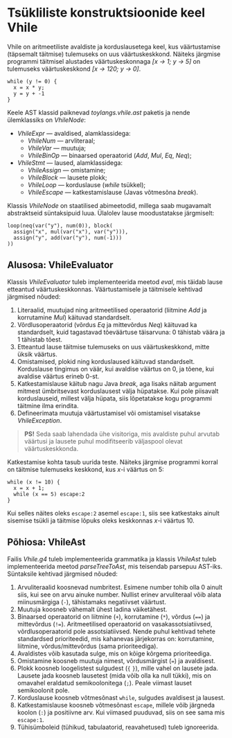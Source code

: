 # Tsükliliste konstruktsioonide keel Vhile

Vhile on aritmeetiliste avaldiste ja korduslausetega keel, kus väärtustamise (täpsemalt täitmise) tulemuseks on uus väärtuskeskkond. Näiteks järgmise programmi täitmisel alustades väärtuskeskonnaga *[x → 1; y → 5]* on tulemuseks väärtuskeskkond *[x → 120; y → 0]*.

```
while (y != 0) { 
  x = x * y;
  y = y + -1
}
```

Keele AST klassid paiknevad *toylangs.vhile.ast* paketis ja nende ülemklassiks on *VhileNode*:

-   *VhileExpr* — avaldised, alamklassidega:
    -   *VhileNum* — arvliteraal;
    -   *VhileVar* — muutuja;
    -   *VhileBinOp* — binaarsed operaatorid (*Add*, *Mul*, *Eq*, *Neq*);
-   *VhileStmt* — laused, alamklassidega:
    -   *VhileAssign* — omistamine;
    -   *VhileBlock* — lausete plokk;
    -   *VhileLoop* — korduslause (*while* tsükkel);
    -   *VhileEscape* — katkestamislause (Javas võtmesõna *break*).

Klassis *VhileNode* on staatilised abimeetodid, millega saab mugavamalt abstraktseid süntaksipuid luua.
Ülalolev lause moodustatakse järgmiselt:

```
loop(neq(var("y"), num(0)), block(
  assign("x", mul(var("x"), var("y"))), 
  assign("y", add(var("y"), num(-1)))
))
```

## Alusosa: VhileEvaluator

Klassis *VhileEvaluator* tuleb implementeerida meetod *eval*, mis täidab lause etteantud väärtuskeskkonnas. 
Väärtustamisele ja täitmisele kehtivad järgmised nõuded:

1.  Literaalid, muutujad ning aritmeetilised operaatorid (liitmine *Add* ja korrutamine *Mul*) käituvad standardselt.
2.  Võrdlusoperaatorid (võrdus *Eq* ja mittevõrdus *Neq*) käituvad ka standardselt, kuid tagastavad tõeväärtuse täisarvuna: 0 tähistab väära ja 1 tähistab tõest.
3.  Etteantud lause täitmise tulemuseks on uus väärtuskeskkond, mitte üksik väärtus.
4.  Omistamised, plokid ning korduslaused käituvad standardselt. Korduslause tingimus on väär, kui avaldise väärtus on 0, ja tõene, kui avaldise väärtus erineb 0-st.
5.  Katkestamislause käitub nagu Java *break*, aga lisaks näitab argument mitmest ümbritsevast korduslausest välja hüpatakse. Kui pole piisavalt korduslauseid, millest välja hüpata, siis lõpetatakse kogu programmi täitmine ilma erindita.
6.  Defineerimata muutuja väärtustamisel või omistamisel visatakse *VhileException*.

> **PS!** Seda saab lahendada ühe visitoriga, mis avaldiste puhul arvutab väärtusi ja lausete puhul modifitseerib väljaspool olevat väärtuskeskkonda.

Katkestamise kohta tasub uurida teste. Näiteks järgmise programmi korral on täitmise tulemuseks keskkond, kus *x*-i väärtus on 5:

```
while (x != 10) {
  x = x + 1; 
  while (x == 5) escape:2
}
```

Kui selles näites oleks `escape:2` asemel `escape:1`, siis see katkestaks ainult sisemise tsükli ja täitmise lõpuks oleks keskkonnas *x*-i väärtus 10.

## Põhiosa: VhileAst

Failis *Vhile.g4* tuleb implementeerida grammatika ja klassis *VhileAst* tuleb implementeerida meetod *parseTreeToAst*, mis teisendab parsepuu AST-iks.
Süntaksile kehtivad järgmised nõuded:

1.  Arvuliteraalid koosnevad numbritest. Esimene number tohib olla 0 ainult siis, kui see on arvu ainuke number. Nullist erinev arvuliteraal võib alata miinusmärgiga (`-`), tähistamaks negatiivset väärtust.
2.  Muutuja koosneb vähemalt ühest ladina väiketähest.
3.  Binaarsed operaatorid on liitmine (`+`), korrutamine (`*`), võrdus (`==`) ja mittevõrdus (`!=`). Aritmeetilised operaatorid on vasakassotsiatiivsed, võrdlusoperaatorid pole assotsiatiivsed. Nende puhul kehtivad tehete standardsed prioriteedid, mis kahanevas järjekorras on: korrutamine, liitmine, võrdus/mittevõrdus (sama prioriteediga).
4.  Avaldistes võib kasutada sulge, mis on kõige kõrgema prioriteediga.
5.  Omistamine koosneb muutuja nimest, võrdusmärgist (`=`) ja avaldisest.
6.  Plokk koosneb loogelistest sulgudest (`{` `}`), mille vahel on lausete jada. Lausete jada koosneb lausetest (mida võib olla ka null tükki), mis on omavahel eraldatud semikoolonitega (`;`). Peale viimast lauset semikoolonit pole.
7.  Korduslause koosneb võtmesõnast `while`, sulgudes avaldisest ja lausest.
8.  Katkestamislause koosneb võtmesõnast `escape`, millele võib järgneda koolon (`:`) ja positiivne arv. Kui viimased puuduvad, siis on see sama mis `escape:1`.
9.  Tühisümboleid (tühikud, tabulaatorid, reavahetused) tuleb ignoreerida.
